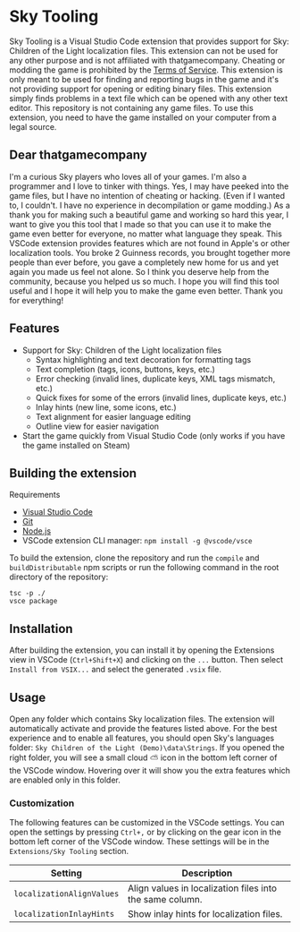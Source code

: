 # Sky Tooling

Sky Tooling is a Visual Studio Code extension that provides support for Sky: Children of the Light localization files. This extension can not be used for any other purpose and is not affiliated with thatgamecompany. Cheating or modding the game is prohibited by the [Terms of Service](https://thatgamecompany.helpshift.com/hc/en/17-sky-children-of-the-light/faq/460-eula-terms-of-service/). This extension is only meant to be used for finding and reporting bugs in the game and it's not providing support for opening or editing binary files. This extension simply finds problems in a text file which can be opened with any other text editor. This repository is not containing any game files. To use this extension, you need to have the game installed on your computer from a legal source.

## Dear thatgamecompany

I'm a curious Sky players who loves all of your games. I'm also a programmer and I love to tinker with things. Yes, I may have peeked into the game files, but I have no intention of cheating or hacking. (Even if I wanted to, I couldn't. I have no experience in decompilation or game modding.) As a thank you for making such a beautiful game and working so hard this year, I want to give you this tool that I made so that you can use it to make the game even better for everyone, no matter what language they speak. This VSCode extension provides features which are not found in Apple's or other localization tools. You broke 2 Guinness records, you brought together more people than ever before, you gave a completely new home for us and yet again you made us feel not alone. So I think you deserve help from the community, because you helped us so much. I hope you will find this tool useful and I hope it will help you to make the game even better. Thank you for everything!

## Features

- Support for Sky: Children of the Light localization files
  - Syntax highlighting and text decoration for formatting tags
  - Text completion (tags, icons, buttons, keys, etc.)
  - Error checking (invalid lines, duplicate keys, XML tags mismatch, etc.)
  - Quick fixes for some of the errors (invalid lines, duplicate keys, etc.)
  - Inlay hints (new line, some icons, etc.)
  - Text alignment for easier language editing
  - Outline view for easier navigation
- Start the game quickly from Visual Studio Code (only works if you have the game installed on Steam)

## Building the extension

Requirements

- [Visual Studio Code](https://code.visualstudio.com/)
- [Git](https://git-scm.com/)
- [Node.js](https://nodejs.org/en/)
- VSCode extension CLI manager: `npm install -g @vscode/vsce`

To build the extension, clone the repository and run the `compile` and `buildDistributable` npm scripts or run the following command in the root directory of the repository:

```
tsc -p ./
vsce package
```

## Installation

After building the extension, you can install it by opening the Extensions view in VSCode (`Ctrl+Shift+X`) and clicking on the `...` button. Then select `Install from VSIX...` and select the generated `.vsix` file.

## Usage

Open any folder which contains Sky localization files. The extension will automatically activate and provide the features listed above. For the best experience and to enable all features, you should open Sky's languages folder: `Sky Children of the Light (Demo)\data\Strings`. If you opened the right folder, you will see a small cloud ⛅ icon in the bottom left corner of the VSCode window. Hovering over it will show you the extra features which are enabled only in this folder.

### Customization

The following features can be customized in the VSCode settings. You can open the settings by pressing `Ctrl+,` or by clicking on the gear icon in the bottom left corner of the VSCode window. These settings will be in the `Extensions/Sky Tooling` section.

| Setting                   | Description                                              |
| ------------------------- | -------------------------------------------------------- |
| `localizationAlignValues` | Align values in localization files into the same column. |
| `localizationInlayHints`  | Show inlay hints for localization files.                 |
